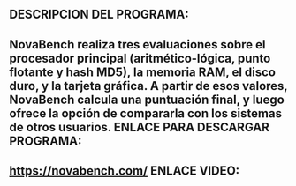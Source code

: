 DESCRIPCION DEL PROGRAMA: 
-
NovaBench realiza tres evaluaciones sobre el procesador principal (aritmético-lógica, punto flotante y hash MD5), la memoria RAM, el disco duro, y la tarjeta gráfica. A partir de esos valores, NovaBench calcula una puntuación final, y luego ofrece la opción de compararla con los sistemas de otros usuarios.
ENLACE PARA DESCARGAR PROGRAMA: 
-   
https://novabench.com/
ENLACE VIDEO: 
- 
